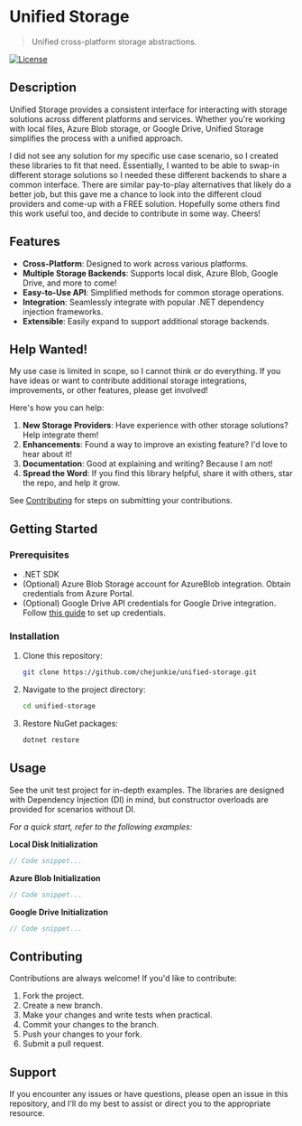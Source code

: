 # Unified Storage

> Unified cross-platform storage abstractions.

[![License](https://img.shields.io/badge/License-MIT-green.svg)](LICENSE)

## Description

Unified Storage provides a consistent interface for interacting with storage solutions across different platforms and services. Whether you're working with local files, Azure Blob storage, or Google Drive, Unified Storage simplifies the process with a unified approach. 

I did not see any solution for my specific use case scenario, so I created these libraries to fit that need. Essentially, I wanted to be able to swap-in different storage solutions so I needed these different backends to share a common interface. There are similar pay-to-play alternatives that likely do a better job, but this gave me a chance to look into the different cloud providers and come-up with a FREE solution. Hopefully some others find this work useful too, and decide to contribute in some way. Cheers!

## Features

- **Cross-Platform**: Designed to work across various platforms.
- **Multiple Storage Backends**: Supports local disk, Azure Blob, Google Drive, and more to come!
- **Easy-to-Use API**: Simplified methods for common storage operations.
- **Integration**: Seamlessly integrate with popular .NET dependency injection frameworks.
- **Extensible**: Easily expand to support additional storage backends.

## Help Wanted!

My use case is limited in scope, so I cannot think or do everything. If you have ideas or want to contribute additional storage integrations, improvements, or other features, please get involved!

Here's how you can help:

1. **New Storage Providers**: Have experience with other storage solutions? Help integrate them!
2. **Enhancements**: Found a way to improve an existing feature? I'd love to hear about it!
3. **Documentation**: Good at explaining and writing? Because I am not!
4. **Spread the Word**: If you find this library helpful, share it with others, star the repo, and help it grow.

See [Contributing](#contributing) for steps on submitting your contributions.

## Getting Started

### Prerequisites

- .NET SDK
- (Optional) Azure Blob Storage account for AzureBlob integration. Obtain credentials from Azure Portal.
- (Optional) Google Drive API credentials for Google Drive integration. Follow [this guide](https://developers.google.com/drive/api/v3/quickstart/dotnet) to set up credentials.

### Installation

1. Clone this repository:
    ```bash
    git clone https://github.com/chejunkie/unified-storage.git
    ```
2. Navigate to the project directory:
    ```bash
    cd unified-storage
    ```
3. Restore NuGet packages:
    ```bash
    dotnet restore
    ```

## Usage

See the unit test project for in-depth examples. The libraries are designed with Dependency Injection (DI) in mind, but constructor overloads are provided for scenarios without DI.

_For a quick start, refer to the following examples:_

**Local Disk Initialization**
```csharp
// Code snippet...
```

**Azure Blob Initialization**
```csharp
// Code snippet...
```

**Google Drive Initialization**
```csharp
// Code snippet...
```

## Contributing

Contributions are always welcome! If you'd like to contribute:

1. Fork the project.
2. Create a new branch.
3. Make your changes and write tests when practical.
4. Commit your changes to the branch.
5. Push your changes to your fork.
6. Submit a pull request.

## Support

If you encounter any issues or have questions, please open an issue in this repository, and I'll do my best to assist or direct you to the appropriate resource.
